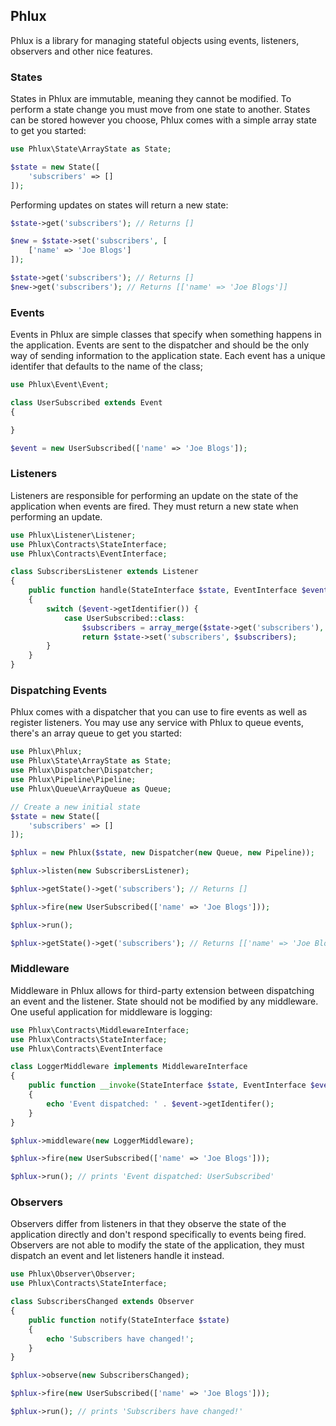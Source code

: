 ## Phlux

Phlux is a library for managing stateful objects using events, listeners, observers and other nice
features.

### States

States in Phlux are immutable, meaning they cannot be modified. To perform a state change you must move
from one state to another. States can be stored however you choose, Phlux comes with a simple array state
to get you started:

```php
use Phlux\State\ArrayState as State;

$state = new State([
    'subscribers' => []
]);
```

Performing updates on states will return a new state:

```php
$state->get('subscribers'); // Returns []

$new = $state->set('subscribers', [
    ['name' => 'Joe Blogs']
]);

$state->get('subscribers'); // Returns []
$new->get('subscribers'); // Returns [['name' => 'Joe Blogs']]
```

### Events

Events in Phlux are simple classes that specify when something happens in the application. Events
are sent to the dispatcher and should be the only way of sending information to the application state. Each
event has a unique identifer that defaults to the name of the class;

```php
use Phlux\Event\Event;

class UserSubscribed extends Event
{

}

$event = new UserSubscribed(['name' => 'Joe Blogs']);
```

### Listeners

Listeners are responsible for performing an update on the state of the application when events are fired.
They must return a new state when performing an update.

```php
use Phlux\Listener\Listener;
use Phlux\Contracts\StateInterface;
use Phlux\Contracts\EventInterface;

class SubscribersListener extends Listener
{
    public function handle(StateInterface $state, EventInterface $event)
    {
        switch ($event->getIdentifier()) {
            case UserSubscribed::class:
                $subscribers = array_merge($state->get('subscribers'), $event->getPayload());
                return $state->set('subscribers', $subscribers);
        }
    }
}
```

### Dispatching Events

Phlux comes with a dispatcher that you can use to fire events as well as register listeners.
You may use any service with Phlux to queue events, there's an array queue to get you started:

```php
use Phlux\Phlux;
use Phlux\State\ArrayState as State;
use Phlux\Dispatcher\Dispatcher;
use Phlux\Pipeline\Pipeline;
use Phlux\Queue\ArrayQueue as Queue;

// Create a new initial state
$state = new State([
    'subscribers' => []
]);

$phlux = new Phlux($state, new Dispatcher(new Queue, new Pipeline));

$phlux->listen(new SubscribersListener);

$phlux->getState()->get('subscribers'); // Returns []

$phlux->fire(new UserSubscribed(['name' => 'Joe Blogs']));

$phlux->run();

$phlux->getState()->get('subscribers'); // Returns [['name' => 'Joe Blogs']]
```

### Middleware

Middleware in Phlux allows for third-party extension between dispatching an event and the listener.
State should not be modified by any middleware. One useful application for middleware is logging:

```php
use Phlux\Contracts\MiddlewareInterface;
use Phlux\Contracts\StateInterface;
use Phlux\Contracts\EventInterface

class LoggerMiddleware implements MiddlewareInterface
{
    public function __invoke(StateInterface $state, EventInterface $event, callable $next)
    {
        echo 'Event dispatched: ' . $event->getIdentifer();
    }
}

$phlux->middleware(new LoggerMiddleware);

$phlux->fire(new UserSubscribed(['name' => 'Joe Blogs']));

$phlux->run(); // prints 'Event dispatched: UserSubscribed'
```

### Observers

Observers differ from listeners in that they observe the state of the application directly and don't
respond specifically to events being fired. Observers are not able to modify the state of the application,
they must dispatch an event and let listeners handle it instead.

```php
use Phlux\Observer\Observer;
use Phlux\Contracts\StateInterface;

class SubscribersChanged extends Observer
{
    public function notify(StateInterface $state)
    {
        echo 'Subscribers have changed!';
    }
}

$phlux->observe(new SubscribersChanged);

$phlux->fire(new UserSubscribed(['name' => 'Joe Blogs']));

$phlux->run(); // prints 'Subscribers have changed!'
```
